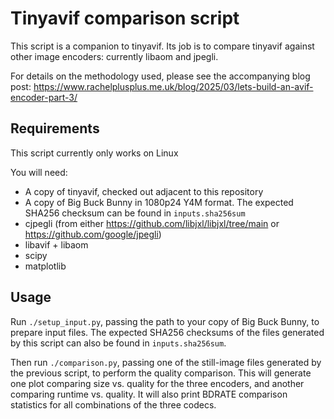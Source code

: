 # Tinyavif comparison script

This script is a companion to tinyavif. Its job is to compare tinyavif against other image
encoders: currently libaom and jpegli.

For details on the methodology used, please see the accompanying blog post:
https://www.rachelplusplus.me.uk/blog/2025/03/lets-build-an-avif-encoder-part-3/

## Requirements

This script currently only works on Linux

You will need:
* A copy of tinyavif, checked out adjacent to this repository
* A copy of Big Buck Bunny in 1080p24 Y4M format. The expected SHA256 checksum can be found in
  `inputs.sha256sum`
* cjpegli (from either https://github.com/libjxl/libjxl/tree/main or
  https://github.com/google/jpegli)
* libavif + libaom
* scipy
* matplotlib

## Usage

Run `./setup_input.py`, passing the path to your copy of Big Buck Bunny, to prepare input files.
The expected SHA256 checksums of the files generated by this script can also be found in
`inputs.sha256sum`.

Then run `./comparison.py`, passing one of the still-image files generated by the previous script,
to perform the quality comparison. This will generate one plot comparing size vs. quality for the
three encoders, and another comparing runtime vs. quality. It will also print BDRATE comparison
statistics for all combinations of the three codecs.
